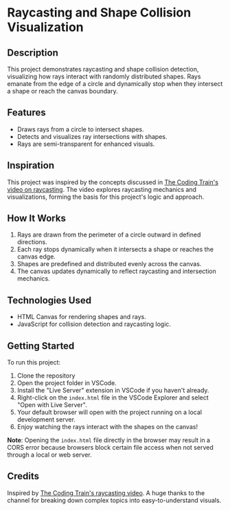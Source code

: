 # Raycasting and Shape Collision Visualization

## Description
This project demonstrates raycasting and shape collision detection, visualizing how rays interact with randomly distributed shapes. Rays emanate from the edge of a circle and dynamically stop when they intersect a shape or reach the canvas boundary.

## Features
- Draws rays from a circle to intersect shapes.
- Detects and visualizes ray intersections with shapes.
- Rays are semi-transparent for enhanced visuals.

## Inspiration
This project was inspired by the concepts discussed in [The Coding Train's video on raycasting](https://www.youtube.com/watch?v=TOEi6T2mtHo). The video explores raycasting mechanics and visualizations, forming the basis for this project's logic and approach.

## How It Works
1. Rays are drawn from the perimeter of a circle outward in defined directions.
2. Each ray stops dynamically when it intersects a shape or reaches the canvas edge.
3. Shapes are predefined and distributed evenly across the canvas.
4. The canvas updates dynamically to reflect raycasting and intersection mechanics.

## Technologies Used
- HTML Canvas for rendering shapes and rays.
- JavaScript for collision detection and raycasting logic.

## Getting Started
To run this project:
1. Clone the repository
2. Open the project folder in VSCode.
3. Install the "Live Server" extension in VSCode if you haven't already.
4. Right-click on the `index.html` file in the VSCode Explorer and select "Open with Live Server".
5. Your default browser will open with the project running on a local development server.
6. Enjoy watching the rays interact with the shapes on the canvas!

**Note**: Opening the `index.html` file directly in the browser may result in a CORS error because browsers block certain file access when not served through a local or web server.


## Credits
Inspired by [The Coding Train's raycasting video](https://www.youtube.com/watch?v=TOEi6T2mtHo). A huge thanks to the channel for breaking down complex topics into easy-to-understand visuals.